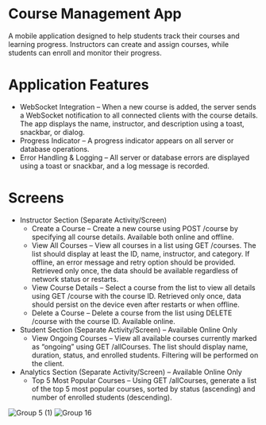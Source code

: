 # Course Management App
A mobile application designed to help students track their courses and learning progress. Instructors can create and assign courses, while students can enroll and monitor their progress.

# Application Features
- WebSocket Integration – When a new course is added, the server sends a WebSocket notification to all connected clients with the course details. The app displays the name, instructor, and description using a toast, snackbar, or dialog.
- Progress Indicator – A progress indicator appears on all server or database operations.
- Error Handling & Logging – All server or database errors are displayed using a toast or snackbar, and a log message is recorded.

# Screens
- Instructor Section (Separate Activity/Screen)
  - Create a Course – Create a new course using POST /course by specifying all course details. Available both online and offline.
  - View All Courses – View all courses in a list using GET /courses. The list should display at least the ID, name, instructor, and category. If offline, an error message and retry option should be provided. Retrieved only once, the data should be available regardless of network status or restarts.
  - View Course Details – Select a course from the list to view all details using GET /course with the course ID. Retrieved only once, data should persist on the device even after restarts or when offline.
  - Delete a Course – Delete a course from the list using DELETE /course with the course ID. Available online.
- Student Section (Separate Activity/Screen) – Available Online Only
  - View Ongoing Courses – View all available courses currently marked as “ongoing” using GET /allCourses. The list should display name, duration, status, and enrolled students. Filtering will be performed on the client.
- Analytics Section (Separate Activity/Screen) – Available Online Only
  - Top 5 Most Popular Courses – Using GET /allCourses, generate a list of the top 5 most popular courses, sorted by status (ascending) and number of enrolled students (descending).
  
![Group 5 (1)](https://github.com/user-attachments/assets/b340f58a-6ca1-4b16-8647-90822b3e1e59)
![Group 16](https://github.com/user-attachments/assets/73783009-0ed7-4494-a047-2bcf562d23ae)

